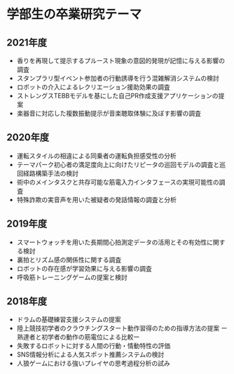 # 学部生の卒業研究テーマ

## 2021年度
- 香りを再現して提示するプルースト現象の意図的発現が記憶に与える影響の調査
- スタンプラリ型イベント参加者の行動誘導を行う混雑解消システムの検討
- ロボットの介入によるレクリエーション援助効果の調査
- ストレングスTEBBモデルを基にした自己PR作成支援アプリケーションの提案
- 楽器音に対応した複数振動提示が音楽聴取体験に及ぼす影響の調査

## 2020年度
- 運転スタイルの相違による同乗者の運転負担感受性の分析
- テーマパーク初心者の満足度向上に向けたリピータの巡回モデルの調査と巡回経路構築手法の検討
- 術中のメインタスクと共存可能な筋電入力インタフェースの実現可能性の調査
- 特殊詐欺の実音声を用いた被疑者の発話情報の調査と分析

## 2019年度
- スマートウォッチを用いた長期間心拍測定データの活用とその有効性に関する検討
- 裏拍とリズム感の関係性に関する調査
- ロボットの存在感が学習効果に与える影響の調査
- 呼吸筋トレーニングゲームの提案と検討

## 2018年度
- ドラムの基礎練習支援システムの提案
- 陸上競技初学者のクラウチングスタート動作習得のための指導方法の提案 ー熟達者と初学者の動作の筋電位による比較ー
- 失敗するロボットに対する人間の行動・情動特性の評価
- SNS情報分析による人気スポット推薦システムの検討
- 人狼ゲームにおける強いプレイヤの思考過程分析の試み